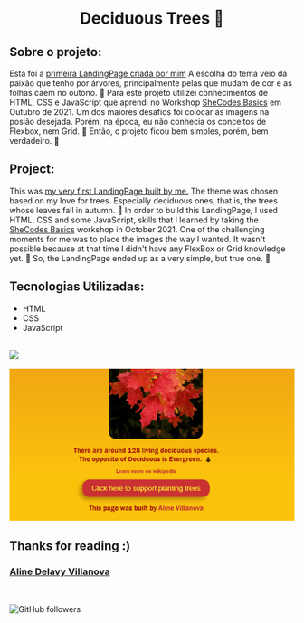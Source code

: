 <h1 align="center"> Deciduous Trees 🍁 </h1>

## Sobre o projeto:
Esta foi a [primeira LandingPage criada por mim](https://www.shecodes.io/workshops/shecodes-basics-4f5562dc-43ea-454e-91d8-11776fe3d6d0/projects/544001%20target=%22_blank%22) A escolha do tema veio da paixão que tenho por árvores, principalmente pelas que mudam de cor e as folhas caem no outono. 🍂
Para este projeto utilizei conhecimentos de HTML, CSS e JavaScript que aprendi no Workshop 
[SheCodes Basics](https://www.shecodes.io/workshops) em Outubro de 2021.
Um dos maiores desafios foi colocar as imagens na posião desejada. Porém, na época, eu não conhecia os conceitos de Flexbox, nem Grid. 🤯 
Então, o projeto ficou bem simples, porém, bem verdadeiro. 🤍

## Project:
This was [my very first LandingPage built by me.](https://www.shecodes.io/workshops/shecodes-basics-4f5562dc-43ea-454e-91d8-11776fe3d6d0/projects/544001%20target=%22_blank%22) The theme was chosen based on my love for trees. Especially deciduous ones, that is, the trees whose leaves fall in autumn. 🍂
In order to build this LandingPage, I used HTML, CSS and some JavaScript, skills that I learned by taking the [SheCodes Basics](https://www.shecodes.io/workshops) workshop in October 2021.
One of the challenging moments for me was to place the images the way I wanted. It wasn't possible because at that time I didn't have any FlexBox or Grid knowledge yet. 🤯
So, the LandingPage ended up as a very simple, but true one. 🤍
<BR>
## Tecnologias Utilizadas:
  - HTML
  - CSS
  - JavaScript
<BR>
<img src="./she-codes-landing-page.gif">
<BR>
<p align="center">
<img src="./she-codes-landing-page-js.gif">
<BR>

## Thanks for reading :)
### [Aline Delavy Villanova](https://www.linkedin.com/in/aline-delavy-villanova-578085109/)
<br>

![GitHub followers](https://img.shields.io/github/followers/advillanova?style=social)
</p>


